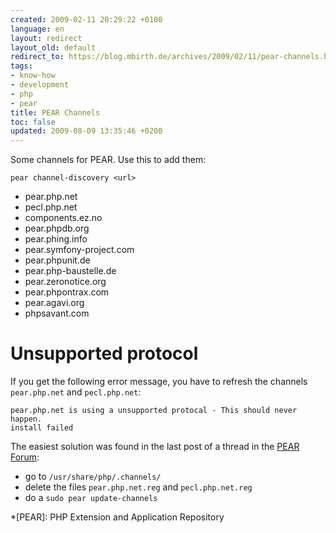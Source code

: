 ```yaml
---
created: 2009-02-11 20:29:22 +0100
language: en
layout: redirect
layout_old: default
redirect_to: https://blog.mbirth.de/archives/2009/02/11/pear-channels.html
tags:
- know-how
- development
- php
- pear
title: PEAR Channels
toc: false
updated: 2009-08-09 13:35:46 +0200
---
```


Some channels for PEAR. Use this to add them:

    pear channel-discovery <url>

* pear.php.net
* pecl.php.net
* components.ez.no
* pear.phpdb.org
* pear.phing.info
* pear.symfony-project.com
* pear.phpunit.de
* pear.php-baustelle.de
* pear.zeronotice.org
* pear.phpontrax.com
* pear.agavi.org
* phpsavant.com


Unsupported protocol
====================

If you get the following error message, you have to refresh the channels `pear.php.net` and `pecl.php.net`:

    pear.php.net is using a unsupported protocal - This should never happen.
    install failed

The easiest solution was found in the last post of a thread in the [PEAR Forum](http://www.pear-forum.org/post-5065.html):

* go to `/usr/share/php/.channels/`
* delete the files `pear.php.net.reg` and `pecl.php.net.reg`
* do a `sudo pear update-channels`


*[PEAR]: PHP Extension and Application Repository